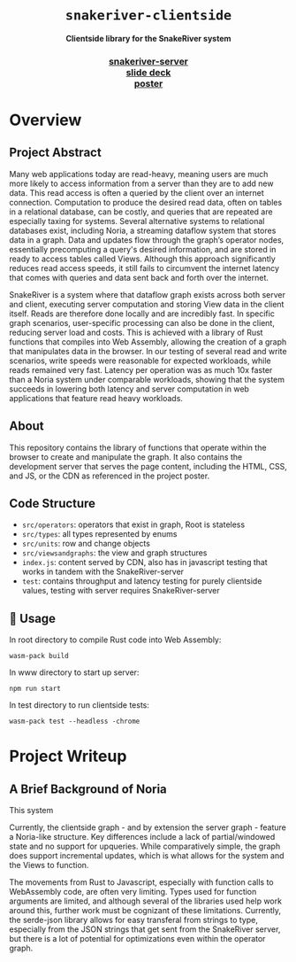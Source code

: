 <div align="center">

  <h1><code>snakeriver-clientside</code></h1>

  <strong>Clientside library for the SnakeRiver system</strong>

  <h3>
    <a href="https://github.com/JusungLee0601/snakeriver-server">snakeriver-server</a>
  <br>
  <a href="https://docs.google.com/presentation/d/1ODsMf6o6zTsH2Zp_oWeKQSeTu0nmWtI7VzPwBKDrOT4/edit?usp=sharing">slide deck</a>
  <br>
  <a href="https://repository.library.brown.edu/studio/item/bdr:1140600/">poster</a>
   <br>
  </h3>
</div>

# Overview 

## Project Abstract

Many web applications today are read-heavy, meaning users are much more likely to access information from a server than they are to add new data. This read access is often a queried by the client over an internet connection. Computation to produce the desired read data, often on tables in a relational database, can be costly, and queries that are repeated are especially taxing for systems. Several alternative systems to relational databases exist, including Noria, a streaming dataflow system that stores data in a graph. Data and updates flow through the graph’s operator nodes, essentially precomputing a query's desired information, and are stored in ready to access tables called Views. Although this approach significantly reduces read access speeds, it still fails to circumvent the internet latency that comes with queries and data sent back and forth over the internet. 

SnakeRiver is a system where that dataflow graph exists across both server and client, executing server computation and storing View data in the client itself. Reads are therefore done locally and are incredibly fast. In specific graph scenarios, user-specific processing can also be done in the client, reducing server load and costs. This is achieved with a library of Rust functions that compiles into Web Assembly, allowing the creation of a graph that manipulates data in the browser. In our testing of several read and write scenarios, write speeds were reasonable for expected workloads, while reads remained very fast. Latency per operation was as much 10x faster than a Noria system under comparable workloads, showing that the system succeeds in lowering both latency and server computation in web applications that feature read heavy workloads.

## About

This repository contains the library of functions that operate within the browser to create and manipulate the graph. It also contains the development server that serves the page content, including the HTML, CSS, and JS, or the CDN as referenced in the project poster. 

## Code Structure

- `src/operators`: operators that exist in graph, Root is stateless
- `src/types`: all types represented by enums
- `src/units`: row and change objects
- `src/viewsandgraphs`: the view and graph structures
- `index.js`: content served by CDN, also has in javascript testing that works in tandem with the SnakeRiver-server
- `test`: contains throughput and latency testing for purely clientside values, testing with server requires SnakeRiver-server

## 🚴 Usage

In root directory to compile Rust code into Web Assembly:
```
wasm-pack build
```


In www directory to start up server:
```
npm run start
```


In test directory to run clientside tests:
```
wasm-pack test --headless -chrome
```

# Project Writeup

## A Brief Background of Noria

This system 

Currently, the clientside graph - and by extension the server graph - feature a Noria-like structure. Key differences include a lack of partial/windowed state and no support for upqueries. While comparatively simple, the graph does support incremental updates, which is what allows for the system and the Views to function.

The movements from Rust to Javascript, especially with function calls to WebAssembly code, are often very limiting. Types used for function arguments are limited, and although several of the libraries used help work around this, further work must be cognizant of these limitations. Currently, the serde-json library allows for easy transferal from strings to type, especially from the JSON strings that get sent from the SnakeRiver server, but there is a lot of potential for optimizations even within the operator graph.



